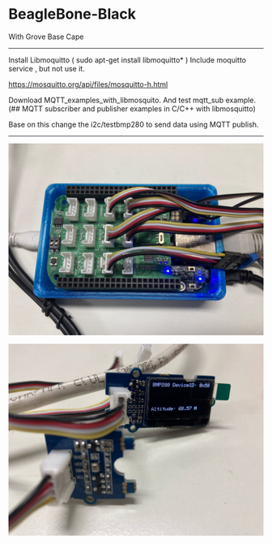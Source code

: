 # BeagleBone-Black

With Grove Base Cape

<hr>

Install Libmoquitto ( sudo apt-get install libmoquitto* ) Include moquitto service , but not use it.

https://mosquitto.org/api/files/mosquitto-h.html 

Download MQTT_examples_with_libmosquito. And test mqtt_sub example. (## MQTT subscriber and publisher examples in C/C++ with libmosquitto)

Base on this change the i2c/testbmp280 to send data using MQTT publish.

<hr>

![alt text][def1]

[def1]: images/IMG_4914.jpg

![alt text][def2]

[def2]: images/IMG_4915.jpg
